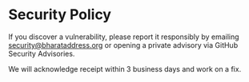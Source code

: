 # Security Policy

If you discover a vulnerability, please report it responsibly by emailing security@bharataddress.org or opening a private advisory via GitHub Security Advisories.

We will acknowledge receipt within 3 business days and work on a fix.
